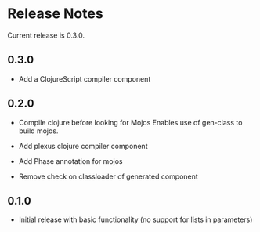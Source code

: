 # Release Notes

Current release is 0.3.0.

## 0.3.0

- Add a ClojureScript compiler component

## 0.2.0

- Compile clojure before looking for Mojos
  Enables use of gen-class to build mojos.

- Add plexus clojure compiler component

- Add Phase annotation for mojos

- Remove check on classloader of generated component


## 0.1.0

- Initial release with basic functionality (no support for lists in parameters)
